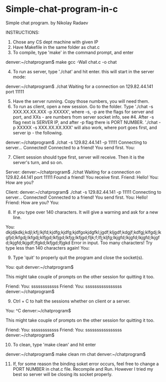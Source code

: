 # Simple-chat-program-in-c

Simple chat program. by Nikolay Radaev

INSTRUCTIONS:

1. Chose any CS dept machine with given IP
2. Have Makefile in the same folder as chat.c
3. To compile, type 'make' in the command prompt, and enter

denver:~/chatprogram$ make
gcc -Wall chat.c -o chat

4. To run as server, type './chat' and hit enter. this will start in the server mode:

denver:~/chatprogram$ ./chat
Waiting for a connection on
129.82.44.141 port 11111

5. Have the server running. Copy those numbers, you will need them.
6. To run as client, open a new session. Go to the folder. Type './chat -s XXX.XX.XX.XXX -p XXXXX', where -s, -p are the flags for server and port, and XXs - are numbers from server socket info, see #4. After -s flag next is SERVER IP, and after -p flag there is PORT NUMBER. './chat -p XXXXX -s XXX.XX.XX.XXX' will also work, where port goes first, and server ip - the following.

denver:~/chatprogram$ ./chat -s 129.82.44.141 -p 11111
Connecting to server...
Connected!
Connected to a friend! You send first.
You:

7. Client session should type first, server will receive. Then it is the server's turn, and so on.

Server:
denver:~/chatprogram$ ./chat
Waiting for a connection on
129.82.44.141 port 11111
Found a friend! You receive first.
Friend: Hello!
You: How are you?

Client:
denver:~/chatprogram$ ./chat -s 129.82.44.141 -p 11111
Connecting to server...
Connected!
Connected to a friend! You send first.
You: Hello!
Friend: How are you?
You:

8. If you type over 140 characters. It will give a warning and ask for a new line.

You: dkjdjkdkj;kdjl;kfj;lkjfd;kjdfg;kjdfg;kjdfgokjdgfkl;jgdf;kljgdf;kdgjf;kdfgj;klfgdj;lkgfjd;lkfgdj;lkfgdj;klfjgd;lkfjgd;lkfjg;lkfjgd;fljk;f;lfj;kljfg;lkjgfd;lkjgfd;lkjgfd;lkjgfd;lkjgfd;lkjgdf;lfgkd;lkfjgd;lfjgkd
Error in input. Too many characters! Try type less than 140 characters again!
You:


9. Type 'quit' to properly quit the program and close the socket(s).

You: quit
denver:~/chatprogram$

This might take couple of prompts on the other session for quitting it too.

Friend: You: ssssssssssss
Friend: You: ssssssssssssssss
denver:~/chatprogram$

9. Ctrl + C to halt the sessions whether on client or a server.

You: ^C
denver:~/chatprogram$

This might take couple of prompts on the other session for quitting it too.

Friend: You: ssssssssssss
Friend: You: ssssssssssssssss
denver:~/chatprogram$

10. To clean, type 'make clean' and hit enter

denver:~/chatprogram$ make clean
rm chat
denver:~/chatprogram$

11. If, for some reason the binding soket error occurs, feel free to change a PORT NUMBER in chat.c file. Recompile and Run. However I tried my best so server will be closing its socket properly.
